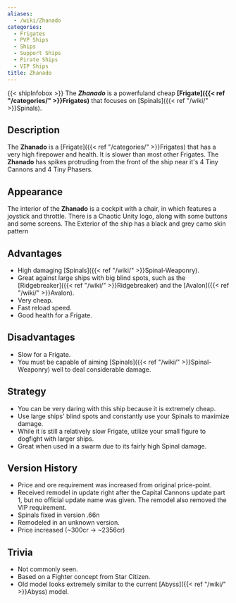 ```yaml
---
aliases:
  - /wiki/Zhanado
categories:
  - Frigates
  - PVP Ships
  - Ships
  - Support Ships
  - Pirate Ships
  - VIP Ships
title: Zhanado
---
```


{{< shipInfobox >}} The **_Zhanado_** is a powerfuland cheap **[Frigate]({{< ref "/categories/" >}}Frigates)** that focuses on [Spinals]({{< ref "/wiki/" >}}Spinals).

## Description

The **Zhanado** is a [Frigate]({{< ref "/categories/" >}}Frigates) that has a very high firepower and health. It is slower than most other Frigates. The **Zhanado** has spikes protruding from the front of the ship near it's 4 Tiny Cannons and 4 Tiny Phasers.

## Appearance

The interior of the **Zhanado** is a cockpit with a chair, in which features a joystick and throttle. There is a Chaotic Unity logo, along with some buttons and some screens. The Exterior of the ship has a black and grey camo skin pattern

## Advantages

- High damaging [Spinals]({{< ref "/wiki/" >}}Spinal-Weaponry).
- Great against large ships with big blind spots, such as the [Ridgebreaker]({{< ref "/wiki/" >}}Ridgebreaker) and the [Avalon]({{< ref "/wiki/" >}}Avalon).
- Very cheap.
- Fast reload speed.
- Good health for a Frigate.

## Disadvantages

- Slow for a Frigate.
- You must be capable of aiming [Spinals]({{< ref "/wiki/" >}}Spinal-Weaponry) well to deal considerable damage.

## Strategy

- You can be very daring with this ship because it is extremely cheap.
- Use large ships' blind spots and constantly use your Spinals to maximize damage.
- While it is still a relatively slow Frigate, utilize your small figure to dogfight with larger ships.
- Great when used in a swarm due to its fairly high Spinal damage.

## Version History

- Price and ore requirement was increased from original price-point.
- Received remodel in update right after the Capital Cannons update part 1, but no official update name was given. The remodel also removed the VIP requirement.
- Spinals fixed in version .66n
- Remodeled in an unknown version.
- Price increased (~300cr -> ~2356cr)

## Trivia

- Not commonly seen.
- Based on a Fighter concept from Star Citizen.
- Old model looks extremely similar to the current [Abyss]({{< ref "/wiki/" >}}Abyss) model.
